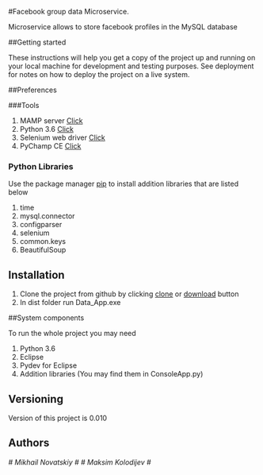 #Facebook group data Microservice.

Microservice allows to store facebook profiles in the MySQL database

##Getting started 

These instructions will help you get a copy of the project up and running on your local machine for development and testing purposes. See deployment for notes on how to deploy the project on a live system.

##Preferences 

###Tools 

1. MAMP server  [Click](https://www.mamp.info/en/downloads/)
2. Python 3.6   [Click](https://www.python.org/downloads/)
3. Selenium web driver   [Click](https://selenium-python.readthedocs.io/installation.html)
4. PyChamp CE  [Click ](https://www.mamp.info/en/downloads/)

### Python Libraries 

Use the package manager [pip](https://pip.pypa.io/en/stable/) to install addition libraries that are listed below 

1. time 
2. mysql.connector
3. configparser
4. selenium
5. common.keys
6. BeautifulSoup

## Installation 

1. Clone the project from github by clicking [clone](https://pip.pypa.io/en/stable/) or [download](https://pip.pypa.io/en/stable/) button 
2. In dist folder run Data_App.exe 

 
##System components 

To run the whole project you may need  

1. Python 3.6 
2. Eclipse 
3. Pydev for Eclipse 
4. Addition libraries (You may find them in ConsoleApp.py)



## Versioning

Version of this project is  0.010

## Authors

*# Mikhail Novatskiy #* *# Maksim Kolodijev #*



















